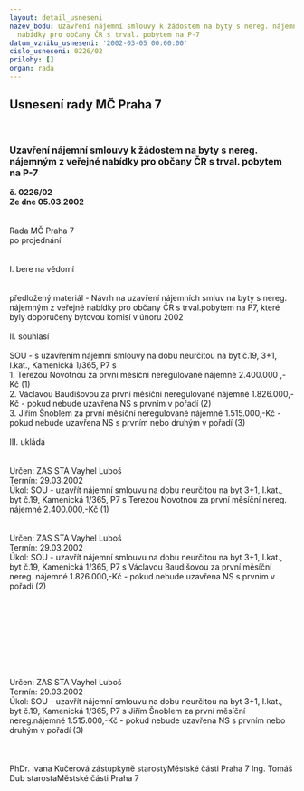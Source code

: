 ```yaml
---
layout: detail_usneseni
nazev_bodu: Uzavření nájemní smlouvy k žádostem na byty s nereg. nájemným z veřejné
  nabídky pro občany ČR s trval. pobytem na P-7
datum_vzniku_usneseni: '2002-03-05 00:00:00'
cislo_usneseni: 0226/02
prilohy: []
organ: rada
---
```

<div id="ucUsn_pList" class="usn">
	<span><h2>Usnesení rady MČ Praha 7 </h2>
<br></span><div class="standBody">
<span><h3>Uzavření nájemní smlouvy k žádostem na byty s nereg. nájemným z veřejné nabídky pro občany ČR s trval. pobytem na P-7</h3></span><div class="center">
		<strong>č. 0226/02</strong><br>
	</div>
<div class="center">
		<strong>Ze dne 05.03.2002</strong><br><br>
	</div>
<br>Rada MČ Praha 7<br>po projednání<br><br><br>I.	bere na vědomí<br><br> <br>předložený materiál - Návrh na uzavření nájemních smluv na byty s nereg. nájemným z veřejné nabídky pro občany ČR s trval.pobytem na P7, které byly doporučeny bytovou komisí v únoru  2002<br><br>II.	souhlasí <br><br>SOU - s uzavřením nájemní smlouvy na dobu neurčitou na byt č.19, 3+1, I.kat., Kamenická 1/365, P7 s<br>1. Terezou Novotnou za první měsíční neregulované nájemné 2.400.000 ,-Kč 			(1)<br>2. Václavou Baudišovou za první měsíční neregulované nájemné 1.826.000,-Kč - pokud nebude uzavřena NS s prvním v pořadí 									(2)<br>3. Jiřím Šnoblem za první měsíční neregulované nájemné 1.515.000,-Kč - pokud nebude uzavřena NS s prvním nebo druhým v pořadí 									(3)<br><br>III.	ukládá <br><br> <br>Určen:	ZAS STA Vayhel Luboš<br>Termín: 29.03.2002<br>Úkol:	SOU - uzavřít nájemní smlouvu na dobu neurčitou na byt 3+1, I.kat., byt č.19, Kamenická 1/365, P7 s Terezou Novotnou za první měsíční nereg. nájemné 2.400.000,-Kč (1)<br> <br> <br>Určen:	ZAS STA Vayhel Luboš<br>Termín: 29.03.2002<br>Úkol:	SOU - uzavřít nájemní smlouvu na dobu neurčitou na byt 3+1, I.kat., byt č.19, Kamenická 1/365, P7 s Václavou Baudišovou za první měsíční nereg. nájemné 1.826.000,-Kč - pokud nebude uzavřena NS s prvním v pořadí (2)<br> <br><br><br><br><br><br><br><br> <br>Určen:	ZAS STA Vayhel Luboš<br>Termín: 29.03.2002<br>Úkol:	SOU - uzavřít nájemní smlouvu na dobu neurčitou na byt 3+1, I.kat., byt č.19, Kamenická 1/365, P7 s Jiřím Šnoblem za první měsíční nereg.nájemné 1.515.000,-Kč - pokud nebude uzavřena NS s prvním nebo druhým v pořadí (3)<br> <br> <br>	<br>PhDr. Ivana Kučerová zástupkyně starostyMěstské části Praha 7	Ing. Tomáš Dub starostaMěstské části Praha 7<br>	<br><br>
</div>
</div>